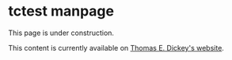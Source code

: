 <!--- issue 89 --->

# tctest manpage

This page is under construction.

This content is currently available on [Thomas E. Dickey's website](https://invisible-island.net/ncurses/tctest/tctest.html).
